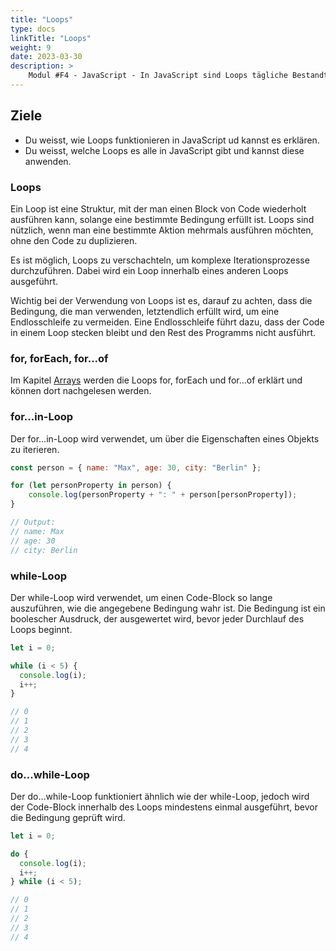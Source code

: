 ```yaml
---
title: "Loops"
type: docs
linkTitle: "Loops"
weight: 9
date: 2023-03-30
description: >
    Modul #F4 - JavaScript - In JavaScript sind Loops tägliche Bestandteile, somit werden diese hier angeschaut.
---
```


## Ziele
* Du weisst, wie Loops funktionieren in JavaScript ud kannst es erklären.
* Du weisst, welche Loops es alle in JavaScript gibt und kannst diese anwenden.

### Loops
Ein Loop ist eine Struktur, mit der man einen Block von Code wiederholt ausführen kann, solange eine bestimmte Bedingung erfüllt ist. Loops sind nützlich, wenn man eine bestimmte Aktion mehrmals ausführen möchten, ohne den Code zu duplizieren.

Es ist möglich, Loops zu verschachteln, um komplexe Iterationsprozesse durchzuführen. Dabei wird ein Loop innerhalb eines anderen Loops ausgeführt.

Wichtig bei der Verwendung von Loops ist es, darauf zu achten, dass die Bedingung, die man verwenden, letztendlich erfüllt wird, um eine Endlosschleife zu vermeiden. Eine Endlosschleife führt dazu, dass der Code in einem Loop stecken bleibt und den Rest des Programms nicht ausführt.

### for, forEach, for...of
Im Kapitel [Arrays](../../../../en/docs/web/javascript/08_js_arrays.md#iterieren) werden die Loops for, forEach und for...of erklärt und können dort nachgelesen werden.


### for...in-Loop
Der for...in-Loop wird verwendet, um über die Eigenschaften eines Objekts zu iterieren.

```javascript
const person = { name: "Max", age: 30, city: "Berlin" };

for (let personProperty in person) {
    console.log(personProperty + ": " + person[personProperty]);
}

// Output:
// name: Max
// age: 30
// city: Berlin
```

### while-Loop
Der while-Loop wird verwendet, um einen Code-Block so lange auszuführen, wie die angegebene Bedingung wahr ist. Die Bedingung ist ein boolescher Ausdruck, der ausgewertet wird, bevor jeder Durchlauf des Loops beginnt.

```javascript
let i = 0;

while (i < 5) {
  console.log(i);
  i++;
}

// 0
// 1
// 2
// 3
// 4
```

### do...while-Loop
Der do...while-Loop funktioniert ähnlich wie der while-Loop, jedoch wird der Code-Block innerhalb des Loops mindestens einmal ausgeführt, bevor die Bedingung geprüft wird.

```javascript
let i = 0;

do {
  console.log(i);
  i++;
} while (i < 5);

// 0
// 1
// 2
// 3
// 4
```